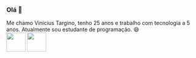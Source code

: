 ### Olá 👋

Me chamo Vinicius Targino, tenho 25 anos e trabalho com tecnologia a 5 anos. Atualmente sou estudante de programação. 😄<br>
<img src="https://upload.wikimedia.org/wikipedia/commons/thumb/1/1e/Javascript_on_figma.png/640px-Javascript_on_figma.png" width="50px">
<img src="https://upload.wikimedia.org/wikipedia/commons/thumb/b/b2/Bootstrap_logo.svg/640px-Bootstrap_logo.svg.png" width="50px">
<!--

Here are some ideas to get you started:

- 🔭 I’m currently working on ...
- 🌱 I’m currently learning ...
- 👯 I’m looking to collaborate on ...
- 🤔 I’m looking for help with ...
- 💬 Ask me about ...
- 📫 How to reach me: ...
- 😄 Pronouns: ...
- ⚡ Fun fact: ...
-->
